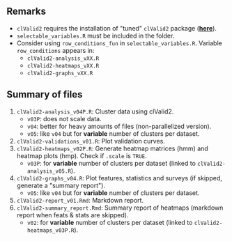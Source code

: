 ## Remarks

* ``clValid2`` requires the installation of "tuned" ``clValid2`` package (**[here](https://github.com/quesadagranja/clValid2)**).
* ``selectable_variables.R`` must be included in the folder.
* Consider using ``row_conditions_fun`` in ``selectable_variables.R``. Variable ``row_conditions`` appears in:
	* ``clValid2-analysis_vXX.R``
	* ``clValid2-heatmaps_vXX.R``
	* ``clValid2-graphs_vXX.R``

## Summary of files

1. ``clValid2-analysis_v04P.R``: Cluster data using clValid2.
	* ``v03P``: does not scale data.
	* ``v04``: better for heavy amounts of files (non-parallelized version).
	* ``v05``: like ``v04`` but for **variable** number of clusters per dataset.
2. ``clValid2-validations_v01.R``: Plot validation curves.
3. ``clValid2-heatmaps_v02P.R``: Generate heatmap matrices (hmm) and heatmap plots (hmp). Check if ``.scale`` is ``TRUE``.
	* ``v03P``: for **variable** number of clusters per dataset (linked to ``clValid2-analysis_v05.R``).
4. ``clValid2-graphs_v04.R``: Plot features, statistics and surveys (if skipped, generate a "summary report").
	* ``v05``: like ``v04`` but for **variable** number of clusters per dataset.
5. ``clValid2-report_v01.Rmd``: Markdown report.
6. ``clValid2-summary_report.Rmd``: Summary report of heatmaps (markdown report when feats & stats are skipped).
	* ``v02``: for **variable** number of clusters per dataset (linked to ``clValid2-heatmaps_v03P.R``).
